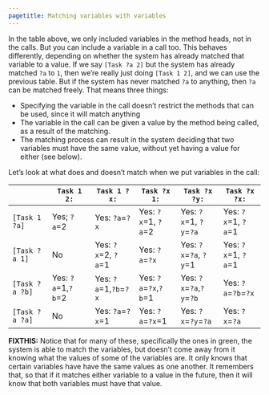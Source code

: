 ```yaml
---
pagetitle: Matching variables with variables
---
```

In the table above, we only included variables in the method heads, not in the calls.  But you can include a variable in a call too.  This behaves differently, depending on whether the system has already matched that variable to a value.  If we say `[Task ?a 2]` but the system has already matched `?a` to `1`, then we’re really just doing `[Task 1 2]`, and we can use the previous table.  But if the system has never matched `?a` to anything, then `?a` can be matched freely.  That means three things:

* Specifying the variable in the call doesn’t restrict the methods that can be used, since it will match anything
* The variable in the call can be given a value by the method being called, as a result of the matching.
* The matching process can result in the system deciding that two variables must have the same value, without yet having a value for either (see below).

Let’s look at what does and doesn’t match when we put variables in the call:

|              |`Task 1 2:`       |`Task 1 ?x:`         |`Task ?x 1:`           |`Task ?x ?y:`           |`Task ?x ?x:`|
|------        |-----------       |---------            | ---------             |-----------             |-----------  |
|`[Task 1 ?a]` | Yes; `?a`=2      |Yes: `?a`=`?x`       |Yes: `?x`=1, `?a`=2    |Yes: `?x`=1, `?y`=`?a`  |Yes: `?x`=1, `?a`=1 |
|`[Task ?a 1]` |No	              |Yes: `?x`=2, `?a`=1  |Yes: `?a`=`?x`         |Yes: `?x`=`?a`, `?y`=1  |Yes: `?x`=1, `?a`=1 |
|`[Task ?a ?b]`|Yes: `?a`=1,`?b`=2|Yes: `?a`=1,`?b`=`?x`|Yes: `?a`=`?x`,`?b`=1	|Yes: `?x`=`?a`,`?y`=`?b`|	Yes: `?a`=`?b`=`?x`|
|`[Task ?a ?a]`|No	              |Yes: `?a`=`?x`=1	    |Yes: `?a`=`?x`=1	    |Yes: `?x`=`?y`=`?a`	 |Yes: `?x`=`?a` |
  
**FIXTHIS:** Notice that for many of these, specifically the ones in green, the system is able to match the variables, but doesn’t come away from it knowing what the values of some of the variables are.  It only knows that certain variables have have the same values as one another.  It remembers that, so that if it matches either variable to a value in the future, then it will know that both variables must have that value.
